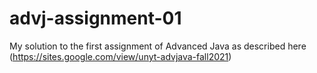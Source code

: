 # advj-assignment-01
My solution to the first assignment of Advanced Java as described here (https://sites.google.com/view/unyt-advjava-fall2021)
